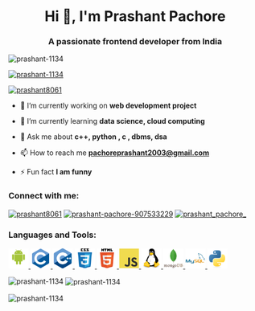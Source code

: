 <h1 align="center">Hi 👋, I'm Prashant Pachore</h1>
<h3 align="center">A passionate frontend developer from India</h3>

<p align="left"> <img src="https://komarev.com/ghpvc/?username=prashant-1134&label=Profile%20views&color=0e75b6&style=flat" alt="prashant-1134" /> </p>

<p align="left"> <a href="https://github.com/ryo-ma/github-profile-trophy"><img src="https://github-profile-trophy.vercel.app/?username=prashant-1134" alt="prashant-1134" /></a> </p>

<p align="left"> <a href="https://twitter.com/prashant8061" target="blank"><img src="https://img.shields.io/twitter/follow/prashant8061?logo=twitter&style=for-the-badge" alt="prashant8061" /></a> </p>

- 🔭 I’m currently working on **web development project**

- 🌱 I’m currently learning **data science, cloud computing**

- 💬 Ask me about **c++, python , c , dbms, dsa**

- 📫 How to reach me **pachoreprashant2003@gmail.com**

- ⚡ Fun fact **I am funny**

<h3 align="left">Connect with me:</h3>
<p align="left">
<a href="https://twitter.com/prashant8061" target="blank"><img align="center" src="https://raw.githubusercontent.com/rahuldkjain/github-profile-readme-generator/master/src/images/icons/Social/twitter.svg" alt="prashant8061" height="30" width="40" /></a>
<a href="https://linkedin.com/in/prashant-pachore-907533229" target="blank"><img align="center" src="https://raw.githubusercontent.com/rahuldkjain/github-profile-readme-generator/master/src/images/icons/Social/linked-in-alt.svg" alt="prashant-pachore-907533229" height="30" width="40" /></a>
<a href="https://instagram.com/prashant_pachore_" target="blank"><img align="center" src="https://raw.githubusercontent.com/rahuldkjain/github-profile-readme-generator/master/src/images/icons/Social/instagram.svg" alt="prashant_pachore_" height="30" width="40" /></a>
</p>

<h3 align="left">Languages and Tools:</h3>
<p align="left"> <a href="https://developer.android.com" target="_blank" rel="noreferrer"> <img src="https://raw.githubusercontent.com/devicons/devicon/master/icons/android/android-original-wordmark.svg" alt="android" width="40" height="40"/> </a> <a href="https://www.cprogramming.com/" target="_blank" rel="noreferrer"> <img src="https://raw.githubusercontent.com/devicons/devicon/master/icons/c/c-original.svg" alt="c" width="40" height="40"/> </a> <a href="https://www.w3schools.com/cpp/" target="_blank" rel="noreferrer"> <img src="https://raw.githubusercontent.com/devicons/devicon/master/icons/cplusplus/cplusplus-original.svg" alt="cplusplus" width="40" height="40"/> </a> <a href="https://www.w3schools.com/css/" target="_blank" rel="noreferrer"> <img src="https://raw.githubusercontent.com/devicons/devicon/master/icons/css3/css3-original-wordmark.svg" alt="css3" width="40" height="40"/> </a> <a href="https://www.w3.org/html/" target="_blank" rel="noreferrer"> <img src="https://raw.githubusercontent.com/devicons/devicon/master/icons/html5/html5-original-wordmark.svg" alt="html5" width="40" height="40"/> </a> <a href="https://developer.mozilla.org/en-US/docs/Web/JavaScript" target="_blank" rel="noreferrer"> <img src="https://raw.githubusercontent.com/devicons/devicon/master/icons/javascript/javascript-original.svg" alt="javascript" width="40" height="40"/> </a> <a href="https://www.linux.org/" target="_blank" rel="noreferrer"> <img src="https://raw.githubusercontent.com/devicons/devicon/master/icons/linux/linux-original.svg" alt="linux" width="40" height="40"/> </a> <a href="https://www.mongodb.com/" target="_blank" rel="noreferrer"> <img src="https://raw.githubusercontent.com/devicons/devicon/master/icons/mongodb/mongodb-original-wordmark.svg" alt="mongodb" width="40" height="40"/> </a> <a href="https://www.mysql.com/" target="_blank" rel="noreferrer"> <img src="https://raw.githubusercontent.com/devicons/devicon/master/icons/mysql/mysql-original-wordmark.svg" alt="mysql" width="40" height="40"/> </a> <a href="https://www.python.org" target="_blank" rel="noreferrer"> <img src="https://raw.githubusercontent.com/devicons/devicon/master/icons/python/python-original.svg" alt="python" width="40" height="40"/> </a> </p>

<p><img align="left" src="https://github-readme-stats.vercel.app/api/top-langs?username=prashant-1134&show_icons=true&locale=en&layout=compact" alt="prashant-1134" /></p>

<p>&nbsp;<img align="center" src="https://github-readme-stats.vercel.app/api?username=prashant-1134&show_icons=true&locale=en" alt="prashant-1134" /></p>

<p><img align="center" src="https://github-readme-streak-stats.herokuapp.com/?user=prashant-1134&" alt="prashant-1134" /></p>

